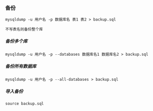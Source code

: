 ### 备份

```
mysqldump -u 用户名 -p 数据库名 表1 表2 > backup.sql

不写表名则备份整个库
```

##### 备份多个库

```
mysqldump -u 用户名 -p --databases 数据库名1 数据库名2 > backup.sql
```

##### 备份所有数据库

```
mysqldump -u 用户名 -p --all-databases > backup.sql
```

##### 导入备份

```
source backup.sql
```

